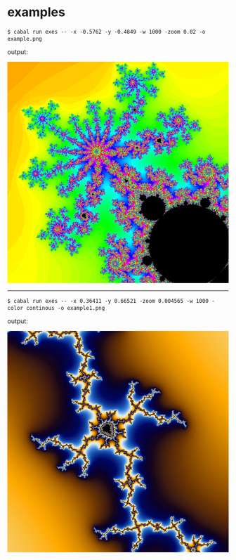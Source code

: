 # examples


```console
$ cabal run exes -- -x -0.5762 -y -0.4849 -w 1000 -zoom 0.02 -o example.png
```

output:

![example.png](example.png)

---

```console
$ cabal run exes -- -x 0.36411 -y 0.66521 -zoom 0.004565 -w 1000 -color continous -o example1.png
```

output:

![example2.png](example2.png)
